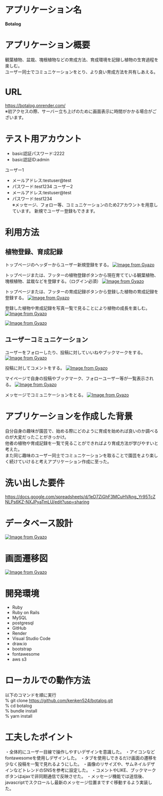 # アプリケーション名

**Botalog**

# アプリケーション概要

観葉植物、盆栽、塊根植物などの育成方法、育成環境を記録し植物の生育過程を楽しむ。
<br>ユーザー同士でコミュニケーションをとり、より良い育成方法を共有しあえる。

# URL

https://botalog.onrender.com/
<br>※初アクセスの際、サーバー立ち上げのために画面表示に時間がかかる場合がございます。

# テスト用アカウント

- basic認証パスワード:2222
- basic認証ID:admin

ユーザー1

- メールアドレス:testuser@test
- パスワード:test1234
  ユーザー2
- メールアドレス:testuser@test
- パスワード:test1234
  <br>※メッセージ、フォロー等、コミュニケーションのため2アカウントを用意しています。
  新規でユーザー登録もできます。

# 利用方法

## 植物登録、育成記録

トップページのヘッダーからユーザー新規登録をする。
[![Image from Gyazo](https://i.gyazo.com/204eca3ea8697febb1e3867c749548ea.gif)](https://gyazo.com/204eca3ea8697febb1e3867c749548ea)

トップページまたは、フッターの植物登録ボタンから現在育てている観葉植物、塊根植物、盆栽などを登録する。（ログイン必須）
[![Image from Gyazo](https://i.gyazo.com/7b8f35f1166974525b33c38caca29f34.gif)](https://gyazo.com/7b8f35f1166974525b33c38caca29f34)

トップページまたは、フッターの育成記録ボタンから登録した植物の育成記録を登録する。
[![Image from Gyazo](https://i.gyazo.com/94c4120f51469003b87d7e87f1331a2e.gif)](https://gyazo.com/94c4120f51469003b87d7e87f1331a2e)

登録した植物や育成記録を写真一覧で見ることにより植物の成長を楽しむ。
[![Image from Gyazo](https://i.gyazo.com/953e71b10a505250c73ba16bc443d54e.gif)](https://gyazo.com/953e71b10a505250c73ba16bc443d54e)

[![Image from Gyazo](https://i.gyazo.com/22434a1417f463853786879f5891f5ef.gif)](https://gyazo.com/22434a1417f463853786879f5891f5ef)

## ユーザーコミュニケーション

ユーザーをフォローしたり、投稿に対していいねやブックマークをする。
[![Image from Gyazo](https://i.gyazo.com/6e877c31c4a3012c171099f002408a73.gif)](https://gyazo.com/6e877c31c4a3012c171099f002408a73)

投稿に対してコメントをする。
[![Image from Gyazo](https://i.gyazo.com/97b68b772b3a40277f9c8f57af4f4f7e.gif)](https://gyazo.com/97b68b772b3a40277f9c8f57af4f4f7e)

マイページで自身の投稿やブックマーク、フォローユーザー等が一覧表示される。
[![Image from Gyazo](https://i.gyazo.com/a1b391635a34b4b4dcf790309cf10492.gif)](https://gyazo.com/a1b391635a34b4b4dcf790309cf10492)

メッセージでコミュニケーションをとる。
[![Image from Gyazo](https://i.gyazo.com/0b65c604f006cb5c486979959c8576b9.gif)](https://gyazo.com/0b65c604f006cb5c486979959c8576b9)

# アプリケーションを作成した背景

自分自身の趣味が園芸で、始める際にどのように育成を始めれば良いのか調べるのが大変だったことがきっかけ。
<br>他者の植物や育成記録を一覧で見ることができればより育成方法が学びやすいと考えた。
<br>また同じ趣味のユーザー同士でコミュニケーションを取ることで園芸をより楽しく続けていけると考えアプリケーション作成に至った。

# 洗い出した要件

https://docs.google.com/spreadsheets/d/1eD7ZiGhF3MCuHVAng_Yr95TcZNLPs6KZ-NXJPyaTmLU/edit?usp=sharing

# データベース設計

[![Image from Gyazo](https://i.gyazo.com/0f48794f2a698d34b24394d24657e957.png)](https://gyazo.com/0f48794f2a698d34b24394d24657e957)

# 画面遷移図

[![Image from Gyazo](https://i.gyazo.com/63ca3bcb58adb3866ea5e2f7c4848946.png)](https://gyazo.com/63ca3bcb58adb3866ea5e2f7c4848946)

# 開発環境

- Ruby
- Ruby on Rails
- MySQL
- postgresql
- GitHub
- Render
- Visual Studio Code
- draw.io
- bootstrap
- fontawesome
- aws s3

# ローカルでの動作方法

以下のコマンドを順に実行
<br> % git clone https://github.com/kenken524/botalog.git
<br> % cd botalog
<br> % bundle install
<br> % yarn install

# 工夫したポイント

・全体的にユーザー目線で操作しやすいデザインを意識した。
・アイコンなどfontawesomeを使用しデザインした。
・タブを使用しできるだけ画面の遷移を少なく投稿を一覧で見れるようにした。
・画像のリサイズや、サムネイルデザインなどトレンドのSNSを参考に設定した。
・コメントやLIKE、ブックマークボタンはajaxで非同期通信で反映させた。
・メッセージ機能では送信後、javascriptでスクロールし最新のメッセージ位置まですぐ移動するよう実装した。
